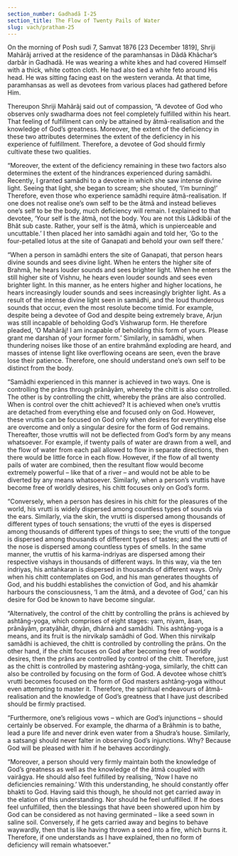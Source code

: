 ```yaml
---
section_number: Gadhadã I-25 
section_title: The Flow of Twenty Pails of Water
slug: vach/pratham-25
---
```

On the morning of Posh sudi 7, Samvat 1876 [23 December  1819], Shriji Mahãrãj arrived at the residence of the paramhansas in  Dãdã Khãchar’s darbãr in Gadhadã. He was wearing a white khes and had covered Himself with a thick, white cotton cloth. He had  also tied a white feto around His head. He was sitting facing east on  the western veranda. At that time, paramhansas as well as devotees  from various places had gathered before Him.

Thereupon Shriji Mahãrãj said out of compassion, “A devotee of  God who observes only swadharma does not feel completely fulfilled  within his heart. That feeling of fulfillment can only be attained by  ãtmã-realisation and the knowledge of God’s greatness. Moreover,  the extent of the deficiency in these two attributes determines the  extent of the deficiency in his experience of fulfillment. Therefore, a  devotee of God should firmly cultivate these two qualities.

“Moreover, the extent of the deficiency remaining in these two  factors also determines the extent of the hindrances experienced  during samãdhi. Recently, I granted samãdhi to a devotee in which  she saw intense divine light. Seeing that light, she began to scream;  she shouted, ‘I’m burning!’ Therefore, even those who experience  samãdhi require ãtmã-realisation. If one does not realise one’s own  self to be the ãtmã and instead believes one’s self to be the body,  much deficiency will remain. I explained to that devotee, ‘Your self is  the ãtmã, not the body. You are not this Lãdkibãi of the Bhãt sub caste. Rather, your self is the ãtmã, which is unpierceable and uncuttable.’ I then placed her into samãdhi again and told her, ‘Go  to the four-petalled lotus at the site of Ganapati and behold your own  self there.’

“When a person in samãdhi enters the site of Ganapati, that  person hears divine sounds and sees divine light. When he enters the  higher site of Brahmã, he hears louder sounds and sees brighter  light. When he enters the still higher site of Vishnu, he hears even  louder sounds and sees even brighter light. In this manner, as he  enters higher and higher locations, he hears increasingly louder sounds and sees increasingly brighter light. As a result of the intense divine light seen in samãdhi, and the loud thunderous sounds  that occur, even the most resolute become timid. For example,  despite being a devotee of God and despite being extremely brave,  Arjun was still incapable of beholding God’s Vishwarup form. He  therefore pleaded, ‘O Mahãrãj! I am incapable of beholding this form of yours. Please grant me darshan of your former form.’ Similarly,  in samãdhi, when thundering noises like those of an entire brahmãnd exploding are heard, and masses of intense light like overflowing oceans are seen, even the brave lose their patience.  Therefore, one should understand one’s own self to be distinct from  the body.

“Samãdhi experienced in this manner is achieved in two ways.  One is controlling the prãns through prãnãyãm, whereby the chitt is  also controlled. The other is by controlling the chitt, whereby the  prãns are also controlled. When is control over the chitt achieved? It  is achieved when one’s vruttis are detached from everything else and  focused only on God. However, these vruttis can be focused on God  only when desires for everything else are overcome and only a singular desire for the form of God remains. Thereafter, those vruttis will not be deflected from God’s form by any means whatsoever. For example, if twenty pails of water are drawn from a  well, and the flow of water from each pail allowed to flow in separate  directions, then there would be little force in each flow. However, if  the flow of all twenty pails of water are combined, then the resultant  flow would become extremely powerful – like that of a river – and  would not be able to be diverted by any means whatsoever.  Similarly, when a person’s vruttis have become free of worldly desires, his chitt focuses only on God’s form.

“Conversely, when a person has desires in his chitt for the pleasures of the world, his vrutti is widely dispersed among countless  types of sounds via the ears. Similarly, via the skin, the vrutti is  dispersed among thousands of different types of touch sensations; the  vrutti of the eyes is dispersed among thousands of different types of  things to see; the vrutti of the tongue is dispersed among thousands  of different types of tastes; and the vrutti of the nose is dispersed  among countless types of smells. In the same manner, the vruttis of  his karma-indriyas are dispersed among their respective vishays in thousands of different ways. In this way, via the ten indriyas, his  antahkaran is dispersed in thousands of different ways. Only when  his chitt contemplates on God, and his man generates thoughts of  God, and his buddhi establishes the conviction of God, and his  ahamkãr harbours the consciousness, ‘I am the ãtmã, and a devotee  of God,’ can his desire for God be known to have become singular.

“Alternatively, the control of the chitt by controlling the prãns is  achieved by ashtãng-yoga, which comprises of eight stages: yam, niyam, ãsan, prãnãyãm, pratyãhãr, dhyãn, dhãrnã and samãdhi.  This ashtãng-yoga is a means, and its fruit is the nirvikalp samãdhi of God. When this nirvikalp samãdhi is achieved, the chitt is  controlled by controlling the prãns. On the other hand, if the chitt focuses on God after becoming free of worldly desires, then the prãns are controlled by control of the chitt. Therefore, just as the chitt is  controlled by mastering ashtãng-yoga, similarly, the chitt can also be  controlled by focusing on the form of God. A devotee whose chitt’s  vrutti becomes focused on the form of God masters ashtãng-yoga without even attempting to master it. Therefore, the spiritual endeavours of ãtmã-realisation and the knowledge of God’s greatness  that I have just described should be firmly practised.

“Furthermore, one’s religious vows – which are God’s injunctions – should certainly be observed. For example, the dharma of a Brãhmin is to bathe, lead a pure life and never drink even water  from a Shudra’s house. Similarly, a satsangi should never falter in  observing God’s injunctions. Why? Because God will be pleased with  him if he behaves accordingly.

“Moreover, a person should very firmly maintain both the knowledge of God’s greatness as well as the knowledge of  the ãtmã coupled with vairãgya. He should also feel fulfilled by realising, ‘Now  I have no deficiencies remaining.’ With this understanding, he should constantly offer bhakti to God. Having said this though, he  should not get carried away in the elation of this understanding. Nor  should he feel unfulfilled. If he does feel unfulfilled, then the blessings that have been showered upon him by God can be considered as not having germinated – like a seed sown in saline soil.  Conversely, if he gets carried away and begins to behave waywardly,  then that is like having thrown a seed into a fire, which burns it.  Therefore, if one understands as I have explained, then no form of  deficiency will remain whatsoever.”

